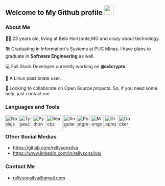 ## Welcome to My Github profile <img height="30" src="https://i.imgur.com/yYqn19R.gif" />

### About Me
👨‍💻 23 years old, living at Belo Horizonte,MG and crazy about technology.

📚 Graduating in Information's Systems at PUC Minas. I have plans to graduate in **Software Engineering** as well.

💻 Full Stack Developer currently working on **@u4crypto**. 

🐧 A Linux passionate user.

🔎 Looking to collaborate on Open Source projects. So, if you need some help, just contact me. 

### Languages and Tools

<img align="left" alt="Nodejs" width="40px" src="https://icon-library.com/images/js-icon/js-icon-13.jpg" />
<img align="left" alt="Typescript" width="40px" src="https://img2.pngio.com/getting-started-with-typescript-onejohi-medium-typescript-png-816_816.png" />
<img align="left" alt="Python" width="40px" src="http://www.pngmart.com/files/7/Python-PNG-File.png" />
<img align="left" alt="Reactjs" width="50px" src="https://upload.wikimedia.org/wikipedia/commons/thumb/a/a7/React-icon.svg/1200px-React-icon.svg.png" />
<img align="left" alt="Angular" width="40px" src="https://upload.wikimedia.org/wikipedia/commons/thumb/c/cf/Angular_full_color_logo.svg/250px-Angular_full_color_logo.svg.png" />
<img align="left" alt="Postgresql" width="40px" src="https://cdn.iconscout.com/icon/free/png-512/postgresql-226047.png" />
<img align="left" alt="Mongodb" width="40px" src="https://cdn.iconscout.com/icon/free/png-256/mongodb-3-1175138.png" />
<img align="left" alt="Graphql" width="40px" src="https://upload.wikimedia.org/wikipedia/commons/thumb/1/17/GraphQL_Logo.svg/1024px-GraphQL_Logo.svg.png" />
<img align="left" alt="Docker" width="40px" src="https://bluesoft.com.br/wp-content/uploads/2020/05/logotech8.png" />

<br /><br />
### Other Social Medias

- https://gitlab.com/rellysonsilva
- https://www.linkedin.com/in/rellysonsilva/

### Contact Me
- rellysonsilva@gmail.com


<!--
**rellyson/rellyson** is a ✨ _special_ ✨ repository because its `README.md` (this file) appears on your GitHub profile.

Here are some ideas to get you started:

- 🔭 I’m currently working on ...
- 🌱 I’m currently learning ...
- 👯 I’m looking to collaborate on ...
- 🤔 I’m looking for help with ...
- 💬 Ask me about ...
- 📫 How to reach me: ...
- 😄 Pronouns: ...
- ⚡ Fun fact: ...
-->
